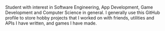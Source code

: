 Student with interest in Software Engineering, App Development, Game Development
and Computer Science in general. I generally use this GitHub profile to store
hobby projects that I worked on with friends, utilities and APIs I have written,
and games I have made.
